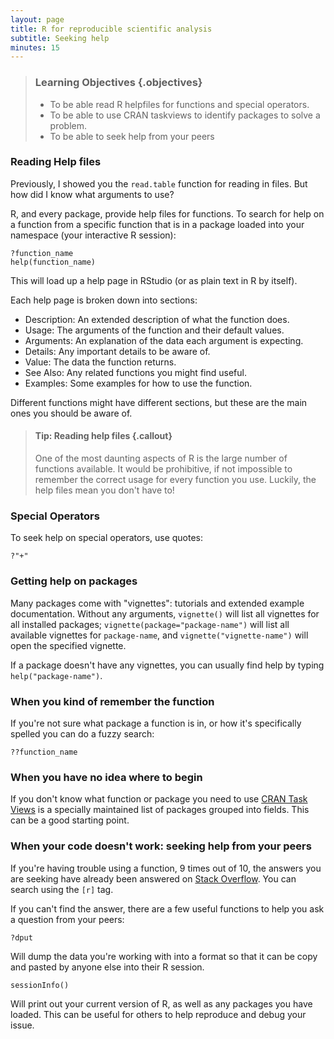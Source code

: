 ```yaml
---
layout: page
title: R for reproducible scientific analysis
subtitle: Seeking help
minutes: 15
---
```


> ### Learning Objectives {.objectives}
>
> * To be able read R helpfiles for functions and special operators.
> * To be able to use CRAN taskviews to identify packages to solve a problem.
> * To be able to seek help from your peers
>

### Reading Help files

Previously, I showed you the `read.table` function for reading in files. But
how did I know what arguments to use?

R, and every package, provide help files for functions. To search for help on a
function from a specific function that is in a package loaded into your
namespace (your interactive R session):

~~~ {.r}
?function_name
help(function_name)
~~~

This will load up a help page in RStudio (or as plain text in R by itself).

Each help page is broken down into sections:

 - Description: An extended description of what the function does. 
 - Usage: The arguments of the function and their default values.
 - Arguments: An explanation of the data each argument is expecting.
 - Details: Any important details to be aware of.
 - Value: The data the function returns.
 - See Also: Any related functions you might find useful.
 - Examples: Some examples for how to use the function.

Different functions might have different sections, but these are the main ones you should be aware of.

> #### Tip: Reading help files {.callout}
>
> One of the most daunting aspects of R is the large number of functions 
> available. It would be prohibitive, if not impossible to remember the
> correct usage for every function you use. Luckily, the help files 
> mean you don't have to!
>

### Special Operators

To seek help on special operators, use quotes:

~~~ {.r}
?"+"
~~~

### Getting help on packages

Many packages come with "vignettes": tutorials and extended example documentation.
Without any arguments, `vignette()` will list all vignettes for all installed packages;
`vignette(package="package-name")` will list all available vignettes for
`package-name`, and `vignette("vignette-name")` will open the specified vignette.

If a package doesn't have any vignettes, you can usually find help by typing 
`help("package-name")`.

### When you kind of remember the function

If you're not sure what package a function is in, or how it's specifically spelled you can do a fuzzy search:

~~~ {.r}
??function_name
~~~

### When you have no idea where to begin

If you don't know what function or package you need to use 
[CRAN Task Views](http://cran.at.r-project.org/web/views) 
is a specially maintained list of packages grouped into
fields. This can be a good starting point.

### When your code doesn't work: seeking help from your peers

If you're having trouble using a function, 9 times out of 10, 
the answers you are seeking have already been answered on 
[Stack Overflow](http://stackoverflow.com/). You can search using
the `[r]` tag.

If you can't find the answer, there are a few useful functions to
help you ask a question from your peers:

~~~ {.r}
?dput
~~~

Will dump the data you're working with into a format so that it can
be copy and pasted by anyone else into their R session.

~~~ {.r}
sessionInfo()
~~~

Will print out your current version of R, as well as any packages you
have loaded. This can be useful for others to help reproduce and debug
your issue.

